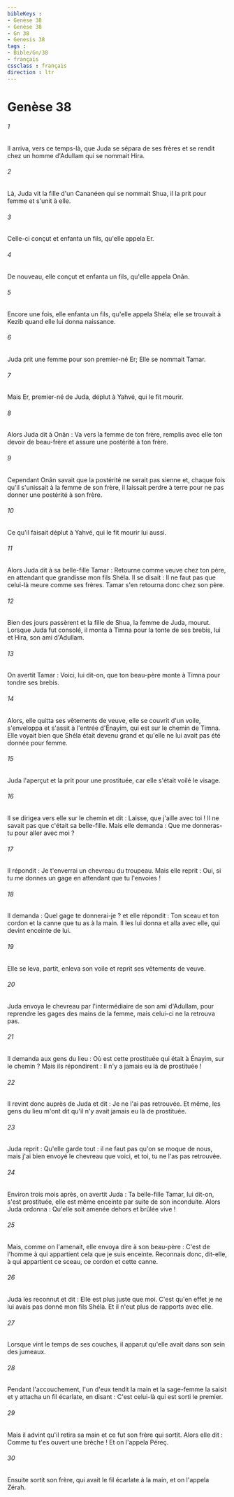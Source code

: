 ```yaml
---
bibleKeys : 
- Genèse 38
- Genèse 38
- Gn 38
- Genesis 38
tags : 
- Bible/Gn/38
- français
cssclass : français
direction : ltr
---
```


# Genèse 38

###### 1
Il arriva, vers ce temps-là, que Juda se sépara de ses frères et se rendit chez un homme d'Adullam qui se nommait Hira. 
###### 2
Là, Juda vit la fille d'un Cananéen qui se nommait Shua, il la prit pour femme et s'unit à elle. 
###### 3
Celle-ci conçut et enfanta un fils, qu'elle appela Er. 
###### 4
De nouveau, elle conçut et enfanta un fils, qu'elle appela Onân. 
###### 5
Encore une fois, elle enfanta un fils, qu'elle appela Shéla; elle se trouvait à Kezib quand elle lui donna naissance.
###### 6
Juda prit une femme pour son premier-né Er; Elle se nommait Tamar. 
###### 7
Mais Er, premier-né de Juda, déplut à Yahvé, qui le fit mourir. 
###### 8
Alors Juda dit à Onân : Va vers la femme de ton frère, remplis avec elle ton devoir de beau-frère et assure une postérité à ton frère. 
###### 9
Cependant Onân savait que la postérité ne serait pas sienne et, chaque fois qu'il s'unissait à la femme de son frère, il laissait perdre à terre pour ne pas donner une postérité à son frère. 
###### 10
Ce qu'il faisait déplut à Yahvé, qui le fit mourir lui aussi. 
###### 11
Alors Juda dit à sa belle-fille Tamar : Retourne comme veuve chez ton père, en attendant que grandisse mon fils Shéla. Il se disait : Il ne faut pas que celui-là meure comme ses frères. Tamar s'en retourna donc chez son père.
###### 12
Bien des jours passèrent et la fille de Shua, la femme de Juda, mourut. Lorsque Juda fut consolé, il monta à Timna pour la tonte de ses brebis, lui et Hira, son ami d'Adullam. 
###### 13
On avertit Tamar : Voici, lui dit-on, que ton beau-père monte à Timna pour tondre ses brebis. 
###### 14
Alors, elle quitta ses vêtements de veuve, elle se couvrit d'un voile, s'enveloppa et s'assit à l'entrée d'Énayim, qui est sur le chemin de Timna. Elle voyait bien que Shéla était devenu grand et qu'elle ne lui avait pas été donnée pour femme.
###### 15
Juda l'aperçut et la prit pour une prostituée, car elle s'était voilé le visage. 
###### 16
Il se dirigea vers elle sur le chemin et dit : Laisse, que j'aille avec toi ! Il ne savait pas que c'était sa belle-fille. Mais elle demanda : Que me donneras-tu pour aller avec moi ? 
###### 17
Il répondit : Je t'enverrai un chevreau du troupeau. Mais elle reprit : Oui, si tu me donnes un gage en attendant que tu l'envoies ! 
###### 18
Il demanda : Quel gage te donnerai-je ? et elle répondit : Ton sceau et ton cordon et la canne que tu as à la main. Il les lui donna et alla avec elle, qui devint enceinte de lui. 
###### 19
Elle se leva, partit, enleva son voile et reprit ses vêtements de veuve.
###### 20
Juda envoya le chevreau par l'intermédiaire de son ami d'Adullam, pour reprendre les gages des mains de la femme, mais celui-ci ne la retrouva pas. 
###### 21
Il demanda aux gens du lieu : Où est cette prostituée qui était à Énayim, sur le chemin ? Mais ils répondirent : Il n'y a jamais eu là de prostituée ! 
###### 22
Il revint donc auprès de Juda et dit : Je ne l'ai pas retrouvée. Et même, les gens du lieu m'ont dit qu'il n'y avait jamais eu là de prostituée. 
###### 23
Juda reprit : Qu'elle garde tout : il ne faut pas qu'on se moque de nous, mais j'ai bien envoyé le chevreau que voici, et toi, tu ne l'as pas retrouvée. 
###### 24
Environ trois mois après, on avertit Juda : Ta belle-fille Tamar, lui dit-on, s'est prostituée, elle est même enceinte par suite de son inconduite. Alors Juda ordonna : Qu'elle soit amenée dehors et brûlée vive ! 
###### 25
Mais, comme on l'amenait, elle envoya dire à son beau-père : C'est de l'homme à qui appartient cela que je suis enceinte. Reconnais donc, dit-elle, à qui appartient ce sceau, ce cordon et cette canne. 
###### 26
Juda les reconnut et dit : Elle est plus juste que moi. C'est qu'en effet je ne lui avais pas donné mon fils Shéla. Et il n'eut plus de rapports avec elle.
###### 27
Lorsque vint le temps de ses couches, il apparut qu'elle avait dans son sein des jumeaux. 
###### 28
Pendant l'accouchement, l'un d'eux tendit la main et la sage-femme la saisit et y attacha un fil écarlate, en disant : C'est celui-là qui est sorti le premier. 
###### 29
Mais il advint qu'il retira sa main et ce fut son frère qui sortit. Alors elle dit : Comme tu t'es ouvert une brèche ! Et on l'appela Péreç. 
###### 30
Ensuite sortit son frère, qui avait le fil écarlate à la main, et on l'appela Zérah.
